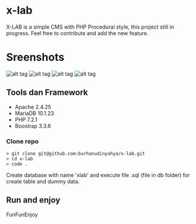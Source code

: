 # x-lab
X-LAB is a simple CMS with PHP Procedural style, this project still in progress. Feel free to contribute and add the new feature.

# Sreenshots

![alt tag](https://github.com/burhanudinyahya/x-lab/screenshot/raw/master/home.jpg)
![alt tag](https://github.com/burhanudinyahya/x-lab/screenshot/raw/master/blog.jpg)
![alt tag](https://github.com/burhanudinyahya/x-lab/screenshot/raw/master/portofolio.jpg)
![alt tag](https://github.com/burhanudinyahya/x-lab/screenshot/raw/master/login.jpg)

## Tools dan Framework
* Apache 2.4.25
* MariaDB 10.1.23
* PHP 7.2.1
* Boostrap 3.3.6

### Clone repo

```
> git clone git@github.com:burhanudinyahya/x-lab.git
> cd x-lab
> code .
```

Create database with name 'xlab' and execute file .sql (file in db folder) for create table and dummy data.

## Run and enjoy

FunFunEnjoy